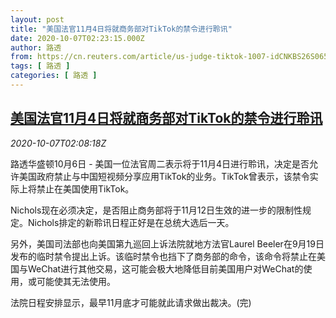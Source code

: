 ```yaml
---
layout: post
title: "美国法官11月4日将就商务部对TikTok的禁令进行聆讯"
date: 2020-10-07T02:23:15.000Z
author: 路透
from: https://cn.reuters.com/article/us-judge-tiktok-1007-idCNKBS26S065
tags: [ 路透 ]
categories: [ 路透 ]
---
```

<!--1602037395000-->
[美国法官11月4日将就商务部对TikTok的禁令进行聆讯](https://cn.reuters.com/article/us-judge-tiktok-1007-idCNKBS26S065)
------

<div>
<div><i>2020-10-07T02:08:18Z</i></div><p>路透华盛顿10月6日 - 美国一位法官周二表示将于11月4日进行聆讯，决定是否允许美国政府禁止与中国短视频分享应用TikTok的业务。TikTok曾表示，该禁令实际上将禁止在美国使用TikTok。</p><p>Nichols现在必须决定，是否阻止商务部将于11月12日生效的进一步的限制性规定。Nichols排定的新聆讯日程正好是在总统大选后一天。</p><p>另外，美国司法部也向美国第九巡回上诉法院就地方法官Laurel Beeler在9月19日发布的临时禁令提出上诉。该临时禁令也挡下了商务部的命令，该命令将禁止在美国与WeChat进行其他交易，这可能会极大地降低目前美国用户对WeChat的使用，或可能使其无法使用。</p><p>法院日程安排显示，最早11月底才可能就此请求做出裁决。(完)</p>
</div>
